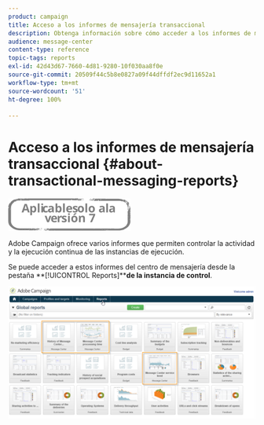 ```yaml
---
product: campaign
title: Acceso a los informes de mensajería transaccional
description: Obtenga información sobre cómo acceder a los informes de mensajería transaccional de Adobe Campaign Classic.
audience: message-center
content-type: reference
topic-tags: reports
exl-id: 42d43d67-7660-4d81-9280-10f030aa8f0e
source-git-commit: 20509f44c5b8e0827a09f44dffdf2ec9d11652a1
workflow-type: tm+mt
source-wordcount: '51'
ht-degree: 100%

---
```


# Acceso a los informes de mensajería transaccional {#about-transactional-messaging-reports}

![](../../assets/v7-only.svg)

Adobe Campaign ofrece varios informes que permiten controlar la actividad y la ejecución continua de las instancias de ejecución.

Se puede acceder a estos informes del centro de mensajería desde la pestaña **[!UICONTROL Reports]****de la instancia de control**.

![](assets/messagecenter_reporting_002.png)
